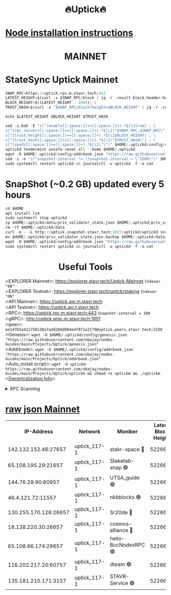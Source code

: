 <h1 align="center"> 🔥Uptick🔥</h1>

[Node installation instructions](https://github.com/obajay/nodes-Guides/tree/main/Projects/Uptick)
=

<h1 align="center"> MAINNET</h1>

# StateSync Uptick Mainnet
```python
SNAP_RPC=https://uptick.rpc.m.stavr.tech:443
LATEST_HEIGHT=$(curl -s $SNAP_RPC/block | jq -r .result.block.header.height); \
BLOCK_HEIGHT=$((LATEST_HEIGHT - 100)); \
TRUST_HASH=$(curl -s "$SNAP_RPC/block?height=$BLOCK_HEIGHT" | jq -r .result.block_id.hash)

echo $LATEST_HEIGHT $BLOCK_HEIGHT $TRUST_HASH

sed -i.bak -E "s|^(enable[[:space:]]+=[[:space:]]+).*$|\1true| ; \
s|^(rpc_servers[[:space:]]+=[[:space:]]+).*$|\1\"$SNAP_RPC,$SNAP_RPC\"| ; \
s|^(trust_height[[:space:]]+=[[:space:]]+).*$|\1$BLOCK_HEIGHT| ; \
s|^(trust_hash[[:space:]]+=[[:space:]]+).*$|\1\"$TRUST_HASH\"| ; \
s|^(seeds[[:space:]]+=[[:space:]]+).*$|\1\"\"|" $HOME/.uptickd/config/config.toml
uptickd tendermint unsafe-reset-all --home $HOME/.uptickd
wget -O $HOME/.uptickd/config/addrbook.json "https://raw.githubusercontent.com/obajay/nodes-Guides/main/Projects/Uptick/addrbook.json"
sed -i -e "s/^snapshot-interval *=.*/snapshot-interval = \"1500\"/" $HOME/.uptickd/config/app.toml
sudo systemctl restart uptickd && journalctl -u uptickd -f -o cat
```
# SnapShot (~0.2 GB) updated every 5 hours
```python
cd $HOME
apt install lz4
sudo systemctl stop uptickd
cp $HOME/.uptickd/data/priv_validator_state.json $HOME/.uptickd/priv_validator_state.json.backup
rm -rf $HOME/.uptickd/data
curl -o - -L http://uptick.snapshot.stavr.tech:1027/uptickd/uptickd-snap.tar.lz4 | lz4 -c -d - | tar -x -C $HOME/.uptickd --strip-components 2
mv $HOME/.uptickd/priv_validator_state.json.backup $HOME/.uptickd/data/priv_validator_state.json
wget -O $HOME/.uptickd/config/addrbook.json "https://raw.githubusercontent.com/obajay/nodes-Guides/main/Projects/Uptick/addrbook.json"
sudo systemctl restart uptickd && journalctl -u uptickd -f -o cat
```
 <h1 align="center"> Useful Tools</h1>

🔥EXPLORER Mainnet🔥:         https://explorer.stavr.tech/Uptick-Mainnet      `Indexer "ON"` \
🔥EXPLORER Testnet🔥:           https://explorer.stavr.tech/uptick/staking        `Indexer "ON"` \
🔥API Mainnet🔥:                      https://uptick.api.m.stavr.tech \
🔥API Testnet🔥:                        https://uptick.api.t.stavr.tech \
🔥RPC🔥:                         https://uptick.rpc.m.stavr.tech:443              `Snapshot-interval = 100` \
🔥gRPC🔥:                                    http://uptick.grpc.m.stavr.tech:1901 \
🔥peer🔥:                                    `ee147b5a411750138a7add20dd004e4f8f1a2179@uptick.peers.stavr.tech:3156` \
🔥Genesis🔥:    ```wget -O $HOME/.uptickd/config/genesis.json "https://raw.githubusercontent.com/obajay/nodes-Guides/main/Projects/Uptick/genesis.json"``` \
🔥Addrbook🔥:    ```wget -O $HOME/.uptickd/config/addrbook.json "https://raw.githubusercontent.com/obajay/nodes-Guides/main/Projects/Uptick/addrbook.json"``` \
🔥Auto_install script🔥: ```wget -O uptickm https://raw.githubusercontent.com/obajay/nodes-Guides/main/Projects/Uptick/uptickm && chmod +x uptickm && ./uptickm``` \
🔥[Decentralization Info](https://github.com/obajay/StateSync-snapshots/tree/main/Projects/Uptick/Decentralization)🔥

<details>
<summary>RPC Scanning</summary>

<h2 align="center"> We scan nodes in real time every 4 hours. And we provide the final result of RPC endpoints.
We cannot influence the operation of these nodes in any way. </h2>


```python
If Voting Power is higher than 0 --> then the Node is a validator of the network and may be subject to attack and be a potential threat to the chain.
```
```python
We marked such validators with a red symbol
```

</details>

[raw json Mainnet](https://rpc-check.uptickm.stavr.tech/uptickm/rpc-uptickm-result.json)
=



<table><tr><th>IP-Address</th><th>Network</th><th>Moniker</th><th>Latest Block Height</th><th>Earliest Block Height</th><th>Catching Up</th><th>Tx Index</th><th>Voting Power</th><th>Scan Time</th></tr><tr><td>142.132.152.46:27657</td><td>uptick_117-1</td><td>stakr-space 🔴</td><td>5226661</td><td>4603978</td><td>False</td><td>on</td><td>578701</td><td>2024-03-11T02:11:09.641229966UTC</td></tr><tr><td>65.108.195.29:21657</td><td>uptick_117-1</td><td>Staketab-snap 🟢</td><td>5226663</td><td>4605001</td><td>False</td><td>off</td><td>0</td><td>2024-03-11T02:11:18.528718569UTC</td></tr><tr><td>144.76.29.90:60957</td><td>uptick_117-1</td><td>UTSA_guide 🟢</td><td>5226661</td><td>4615501</td><td>False</td><td>on</td><td>0</td><td>2024-03-11T02:11:06.144628908UTC</td></tr><tr><td>46.4.121.72:11557</td><td>uptick_117-1</td><td>nkbblocks 🟢</td><td>5226663</td><td>4620001</td><td>False</td><td>on</td><td>0</td><td>2024-03-11T02:11:20.804156498UTC</td></tr><tr><td>130.255.170.126:26657</td><td>uptick_117-1</td><td>Sr20de 🔴</td><td>5226661</td><td>4708901</td><td>False</td><td>off</td><td>559723</td><td>2024-03-11T02:11:10.003671304UTC</td></tr><tr><td>18.138.220.30:26657</td><td>uptick_117-1</td><td>cosmos-alliance 🔴</td><td>5226661</td><td>4991001</td><td>False</td><td>on</td><td>2272312</td><td>2024-03-11T02:11:09.364010330UTC</td></tr><tr><td>65.108.66.174:29657</td><td>uptick_117-1</td><td>hello-BccNodesRPC 🟢</td><td>5226660</td><td>5004501</td><td>False</td><td>on</td><td>0</td><td>2024-03-11T02:11:03.861429463UTC</td></tr><tr><td>116.202.217.20:60757</td><td>uptick_117-1</td><td>dteam 🟢</td><td>5226663</td><td>5201001</td><td>False</td><td>on</td><td>0</td><td>2024-03-11T02:11:21.004429448UTC</td></tr><tr><td>135.181.210.171:3157</td><td>uptick_117-1</td><td>STAVR-Service 🟢</td><td>5226663</td><td>5223001</td><td>False</td><td>on</td><td>0</td><td>2024-03-11T02:11:21.287490242UTC</td></tr></table>
